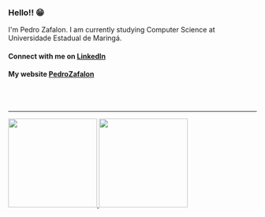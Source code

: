 ### Hello!! 😁

I'm Pedro Zafalon. I am currently studying Computer Science at Universidade Estadual de Maringá.

#### Connect with me on [LinkedIn][linkedin]
#### My website [PedroZafalon][PedroZafalon]

<br />
<br />

---
<div>
  <a href="https://github.com/ranofrolds">
  <img height="180em" src="https://github-readme-stats.vercel.app/api?username=ranofrolds&show_icons=true&theme=tokyonight&include_all_commits=true&count_private=true"/>
  <img height="180em" src="https://github-readme-stats.vercel.app/api/top-langs/?username=ranofrolds&layout=compact&langs_count=7&theme=tokyonight"/>
</div>


[linkedin]: https://www.linkedin.com/in/pedro-zafalon/
[PedroZafalon]:https://pedrozafalon.com.br
